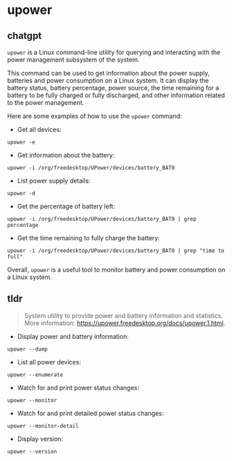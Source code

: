 # upower 
## chatgpt 
`upower` is a Linux command-line utility for querying and interacting with the power management subsystem of the system.

This command can be used to get information about the power supply, batteries and power consumption on a Linux system. It can display the battery status, battery percentage, power source, the time remaining for a battery to be fully charged or fully discharged, and other information related to the power management.

Here are some examples of how to use the `upower` command:

- Get all devices:
```
upower -e
```
- Get information about the battery:
```
upower -i /org/freedesktop/UPower/devices/battery_BAT0
```
- List power supply details:
```
upower -d
```
- Get the percentage of battery left:
```
upower -i /org/freedesktop/UPower/devices/battery_BAT0 | grep percentage
```
- Get the time remaining to fully charge the battery:
```
upower -i /org/freedesktop/UPower/devices/battery_BAT0 | grep "time to full"
```

Overall, `upower` is a useful tool to monitor battery and power consumption on a Linux system. 

## tldr 
 
> System utility to provide power and battery information and statistics.
> More information: <https://upower.freedesktop.org/docs/upower.1.html>.

- Display power and battery information:

`upower --dump`

- List all power devices:

`upower --enumerate`

- Watch for and print power status changes:

`upower --monitor`

- Watch for and print detailed power status changes:

`upower --monitor-detail`

- Display version:

`upower --version`
